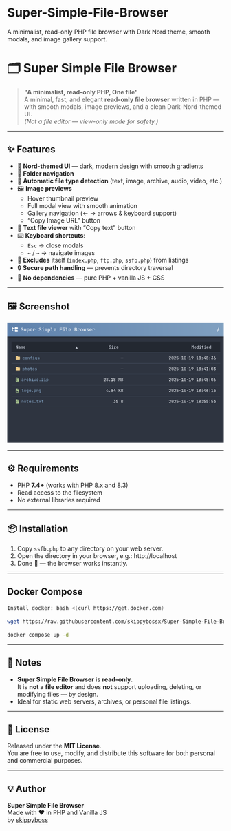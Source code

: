# Super-Simple-File-Browser
A minimalist, read-only PHP file browser with Dark Nord theme, smooth modals, and image gallery support.


# 🗂️ Super Simple File Browser

> **"A minimalist, read-only PHP, One file"**  
> A minimal, fast, and elegant **read-only file browser** written in PHP — with smooth modals, image previews, and a clean Dark-Nord-themed UI.  
> *(Not a file editor — view-only mode for safety.)*

---

## ✨ Features

- 🎨 **Nord-themed UI** — dark, modern design with smooth gradients  
- 📁 **Folder navigation**
- 🧩 **Automatic file type detection** (text, image, archive, audio, video, etc.)  
- 🖼️ **Image previews**  
  - Hover thumbnail preview  
  - Full modal view with smooth animation  
  - Gallery navigation (← → arrows & keyboard support)  
  - “Copy Image URL” button  
- 📝 **Text file viewer** with “Copy text” button  
- ⌨️ **Keyboard shortcuts**:  
  - `Esc` → close modals  
  - `←` / `→` → navigate images  
- 🚫 **Excludes** itself (`index.php`, `ftp.php`, `ssfb.php`) from listings  
- 🔒 **Secure path handling** — prevents directory traversal  
- 💾 **No dependencies** — pure PHP + vanilla JS + CSS  

---

## 🖼️ Screenshot

![preview](https://raw.githubusercontent.com/skippybossx/Super-Simple-File-Browser/refs/heads/main/Super-Simple-File-Browser.png)  


---

## ⚙️ Requirements

- PHP **7.4+** (works with PHP 8.x and 8.3)  
- Read access to the filesystem  
- No external libraries required  

---

## 📦 Installation

1. Copy `ssfb.php` to any directory on your web server.  
2. Open the directory in your browser, e.g.:  http://localhost
3. Done 🎉 — the browser works instantly.

---

## Docker Compose

```bash
Install docker: bash <(curl https://get.docker.com)
```
```bash
wget https://raw.githubusercontent.com/skippybossx/Super-Simple-File-Browser/refs/heads/main/docker-compose.yml
```
```bash
docker compose up -d
```

---

## 🧠 Notes

- **Super Simple File Browser** is **read-only**.  
  It is **not a file editor** and does **not** support uploading, deleting, or modifying files — by design.  
- Ideal for static web servers, archives, or personal file listings.  

---


## 📜 License

Released under the **MIT License**.  
You are free to use, modify, and distribute this software for both personal and commercial purposes.

---

## 💡 Author

**Super Simple File Browser**  
Made with ❤️ in PHP and Vanilla JS  
by [skippyboss](https://github.com/skippybossx)
